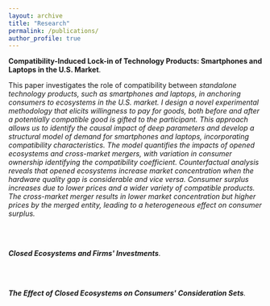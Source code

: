 ```yaml
---
layout: archive
title: "Research"
permalink: /publications/
author_profile: true
---
```

<p> <strong>Compatibility-Induced Lock-in of Technology Products: Smartphones and Laptops in the U.S. Market</strong>.</p>

This paper investigates the role of compatibility between <em>standalone<em> technology products, such as smartphones and laptops, in anchoring consumers to ecosystems in the U.S. market. I design a novel experimental methodology that elicits willingness to pay for goods, both before and after a potentially compatible good is gifted to the participant. This approach allows us to identify the causal impact of deep parameters and develop a structural model of demand for smartphones and laptops, incorporating compatibility characteristics. The model quantifies the impacts of opened ecosystems and cross-market mergers, with variation in consumer ownership identifying the compatibility coefficient. Counterfactual analysis reveals that opened ecosystems increase market concentration when the hardware quality gap is considerable and vice versa. Consumer surplus increases due to lower prices and a wider variety of compatible products. The cross-market merger results in lower market concentration but higher prices by the merged entity, leading to a heterogeneous effect on consumer surplus.
  



<br> <br>

<p> <strong>Closed Ecosystems and Firms' Investments</strong>.</p>
 
<br> <br>

<p> <strong>The Effect of Closed Ecosystems on Consumers' Consideration Sets</strong>.</p>
 

<!--
{% if site.author.googlescholar %}
  <div class="wordwrap">You can also find my articles on <a href="{{site.author.googlescholar}}">my Google Scholar profile</a>.</div>
{% endif %}

{% include base_path %}

{% for post in site.publications reversed %}
  {% include archive-single.html %}
{% endfor %}

-->
